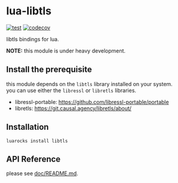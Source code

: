 # lua-libtls

[![test](https://github.com/mah0x211/lua-libtls/actions/workflows/test.yml/badge.svg)](https://github.com/mah0x211/lua-libtls/actions/workflows/test.yml)
[![codecov](https://codecov.io/gh/mah0x211/lua-libtls/branch/master/graph/badge.svg)](https://codecov.io/gh/mah0x211/lua-libtls)


libtls bindings for lua.

**NOTE:** this module is under heavy development.


## Install the prerequisite

this module depends on the `libtls` library installed on your system.  
you can use either the `libressl` or `libretls` libraries.

- libressl-portable: <https://github.com/libressl-portable/portable>
- libretls: <https://git.causal.agency/libretls/about/>


## Installation

```
luarocks install libtls
```

## API Reference

please see [doc/README.md](doc/README.md).

